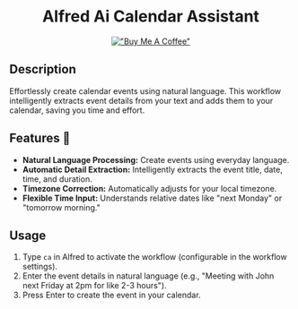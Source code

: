 <div align="center">

# Alfred Ai Calendar Assistant

[!["Buy Me A Coffee"](https://www.buymeacoffee.com/assets/img/custom_images/orange_img.png)](https://www.buymeacoffee.com/kcao7snkgx)

</div>

## Description

Effortlessly create calendar events using natural language. This workflow intelligently extracts event details from your text and adds them to your calendar, saving you time and effort.

## Features 🥷

- **Natural Language Processing:** Create events using everyday language.
- **Automatic Detail Extraction:** Intelligently extracts the event title, date, time, and duration.
- **Timezone Correction:** Automatically adjusts for your local timezone.
- **Flexible Time Input:** Understands relative dates like "next Monday" or "tomorrow morning."

## Usage

1. Type `ca` in Alfred to activate the workflow (configurable in the workflow settings).
1. Enter the event details in natural language (e.g., "Meeting with John next Friday at 2pm for like 2-3 hours").
1. Press Enter to create the event in your calendar.
